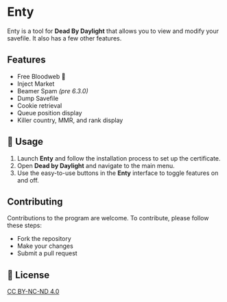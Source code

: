 # Enty
Enty is a tool for **Dead By Daylight** that allows you to view and modify your savefile. It also has a few other features.

## Features

- Free Bloodweb 💸
- Inject Market
- Beamer Spam *(pre 6.3.0)*
- Dump Savefile
- Cookie retrieval
- Queue position display
- Killer country, MMR, and rank display

## 🚀 Usage
1. Launch **Enty** and follow the installation process to set up the certificate.
2. Open **Dead by Daylight** and navigate to the main menu.
3. Use the easy-to-use buttons in the **Enty** interface to toggle features on and off.

## Contributing

Contributions to the program are welcome.
To contribute, please follow these steps:

 - Fork the repository
 - Make your changes
 - Submit a pull request

## 📜 License
[CC BY-NC-ND 4.0](https://creativecommons.org/licenses/by-nc-nd/4.0/)